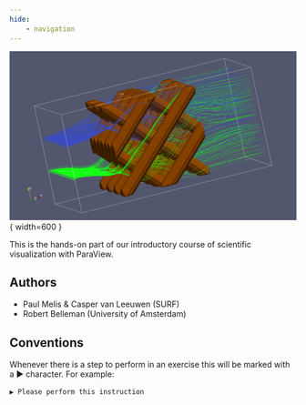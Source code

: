 ```yaml
---
hide:
    - navigation
---
```


![](images/smrx.png){ width=600 }

This is the hands-on part of our introductory course of scientific visualization with ParaView.

## Authors

* Paul Melis & Casper van Leeuwen (SURF)
* Robert Belleman (University of Amsterdam)

## Conventions

Whenever there is a step to perform in an exercise this will be marked with a ▶ character. For example:

    ▶ Please perform this instruction